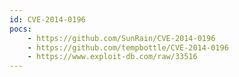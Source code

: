 ```yaml
---
id: CVE-2014-0196
pocs:
    - https://github.com/SunRain/CVE-2014-0196
    - https://github.com/tempbottle/CVE-2014-0196
    - https://www.exploit-db.com/raw/33516
---
```


